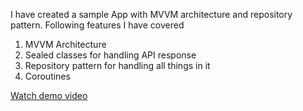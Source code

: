 

I have created a sample App with MVVM architecture and repository pattern. Following features I have covered
 1. MVVM Architecture
 2. Sealed classes for handling API response
 3. Repository pattern for handling all things in it
 4. Coroutines  

[Watch demo video](/Users/a.r/Desktop/untitled.webm)

